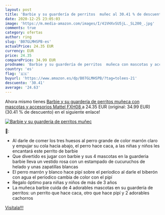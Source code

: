 ```yaml
---
layout: post
title: 'Barbie y su guardería de perritos  muñec al 30.41 % de descuento'
date: 2020-12-25 23:05:03
image: 'https://m.media-amazon.com/images/I/41VHXvSU5jL._SL200_.jpg'
comments: true
category: ofertas
author: ring
slug: 'B07GLMHSPB-es'
actualPrice: 24.35 EUR
currency: EUR
price: 24.35
comparePrice: 34.99 EUR
prodname: 'Barbie y su guardería de perritos  muñeca con mascotas y accesorios  Mattel FXH08 '
country: 'es'
flag: '🇪🇸'
buyurl: 'https://www.amazon.es/dp/B07GLMHSPB/?tag=tolees-21'
descuento: '30.41'
average: '24.63'
---
```


Ahora mismo tienes [Barbie y su guardería de perritos  muñeca con mascotas y accesorios  Mattel FXH08 ](https://www.amazon.es/dp/B07GLMHSPB/?tag=tolees-21) a 24.35 EUR (original: 34.99 EUR) (30.41 %  de descuento) en el siguiente enlace!

[![Barbie y su guardería de perritos  muñec](https://m.media-amazon.com/images/I/41VHXvSU5jL._SL200_.jpg)](https://www.amazon.es/dp/B07GLMHSPB/?tag=tolees-21)

🔎:

- Al darle de comer los tres huesos al perro grande de color marrón claro y empujar su cola hacia abajo, el perro hace caca, a las niñas y niños les encantará este perrito de barbie
- Que divertido es jugar con barbie y sus 4 mascotas en la guarderia barbie lleva un vestido rosa con un estampado de cucuruchos de helado y unas zapatillas blancas
- El perro marrón y blanco hace pipí sobre el períodico al darle el biberón con agua el períodico cambia de color con el pipí
- Regalo óptimo para niñas y niños de más de 3 años
- La muñeca barbie cuida de 4 adorables mascotas en su guardería de perritos: un perrito que hace caca, otro que hace pipí y 2 adorables cachorros

[Visítala!!!](https://www.amazon.es/dp/B07GLMHSPB/?tag=tolees-21)
